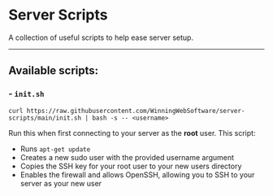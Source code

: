 # Server Scripts

A collection of useful scripts to help ease server setup.

---

## Available scripts:

### - `init.sh`

```
curl https://raw.githubusercontent.com/WinningWebSoftware/server-scripts/main/init.sh | bash -s -- <username>
``` 


Run this when first connecting to your server as the **root** user. This script:

- Runs `apt-get update`
- Creates a new sudo user with the provided username argument
- Copies the SSH key for your root user to your new users directory
- Enables the firewall and allows OpenSSH, allowing you to SSH to your server as your new user